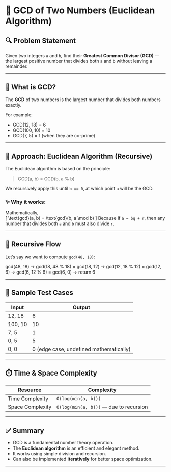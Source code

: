 # 📘 GCD of Two Numbers (Euclidean Algorithm)

## 🔍 Problem Statement

Given two integers `a` and `b`, find their **Greatest Common Divisor (GCD)** — the largest positive number that divides both `a` and `b` without leaving a remainder.

---

## 🧠 What is GCD?

The **GCD** of two numbers is the largest number that divides both numbers exactly.

For example:
- GCD(12, 18) = 6
- GCD(100, 10) = 10
- GCD(7, 5) = 1 (when they are co-prime)

---

## 🔧 Approach: Euclidean Algorithm (Recursive)

The Euclidean algorithm is based on the principle:
> GCD(a, b) = GCD(b, a % b)

We recursively apply this until `b == 0`, at which point `a` will be the GCD.

### ✨ Why it works:

Mathematically,  
\[
\text{gcd}(a, b) = \text{gcd}(b, a \mod b)
\]
Because if `a = bq + r`, then any number that divides both `a` and `b` must also divide `r`.

---

## 🔄 Recursive Flow

Let’s say we want to compute `gcd(48, 18)`:

gcd(48, 18)
→ gcd(18, 48 % 18) = gcd(18, 12)
→ gcd(12, 18 % 12) = gcd(12, 6)
→ gcd(6, 12 % 6) = gcd(6, 0)
→ return 6

---

## 🧪 Sample Test Cases

| Input      | Output |
|------------|--------|
| 12, 18     | 6      |
| 100, 10    | 10     |
| 7, 5       | 1      |
| 0, 5       | 5      |
| 0, 0       | 0 (edge case, undefined mathematically) |

---

## ⏱️ Time & Space Complexity

| Resource         | Complexity             |
|------------------|------------------------|
| Time Complexity  | `O(log(min(a, b)))`    |
| Space Complexity | `O(log(min(a, b)))` — due to recursion |

---

## ✅ Summary

- GCD is a fundamental number theory operation.
- The **Euclidean algorithm** is an efficient and elegant method.
- It works using simple division and recursion.
- Can also be implemented **iteratively** for better space optimization.

---

